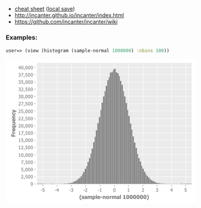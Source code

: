 - <a href="http://incanter.org/docs/incanter-cheat-sheet.pdf">cheat sheet</a> (<a href="./incanter/incanter-cheat-sheet.pdf">local save</a>)
- http://incanter.github.io/incanter/index.html
- https://github.com/incanter/incanter/wiki

### Examples:

```Clojure
user=> (view (histogram (sample-normal 1000000) :nbins 100))
```
<img src="./images/normal_dist.png">
